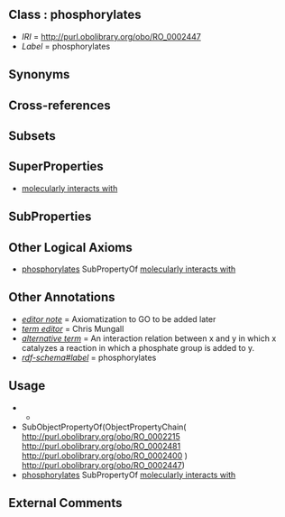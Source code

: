 
## Class : phosphorylates

 * *IRI* = http://purl.obolibrary.org/obo/RO_0002447
 * *Label* = phosphorylates

## Synonyms


## Cross-references


## Subsets


## SuperProperties

 * [molecularly interacts with](../../RO/36/RO_0002436.md)

## SubProperties


## Other Logical Axioms

 * [phosphorylates](../../RO/47/RO_0002447.md) SubPropertyOf [molecularly interacts with](../../RO/36/RO_0002436.md)

## Other Annotations

 * *[editor note](../../IAO/16/IAO_0000116.md)* = Axiomatization to GO to be added later
 * *[term editor](../../IAO/17/IAO_0000117.md)* = Chris Mungall
 * *[alternative term](../../IAO/18/IAO_0000118.md)* = An interaction relation between x and y in which x catalyzes a reaction in which a phosphate group is added to y.
 * *[rdf-schema#label](../../el/rdf-schema#label.md)* = phosphorylates

## Usage

 * -
 * SubObjectPropertyOf(ObjectPropertyChain( <http://purl.obolibrary.org/obo/RO_0002215> <http://purl.obolibrary.org/obo/RO_0002481> <http://purl.obolibrary.org/obo/RO_0002400> ) <http://purl.obolibrary.org/obo/RO_0002447>)
 * [phosphorylates](../../RO/47/RO_0002447.md) SubPropertyOf [molecularly interacts with](../../RO/36/RO_0002436.md)

## External Comments

